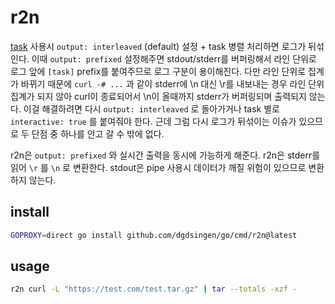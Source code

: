 # r2n

[task](https://github.com/go-task/task) 사용시 `output: interleaved` (default) 설정 + task 병렬 처리하면 로그가 뒤섞인다.
이때 `output: prefixed` 설정해주면 stdout/stderr를 버퍼링해서 라인 단위로 로그 앞에 `[task]` prefix를 붙여주므로 로그 구분이 용이해진다.
다만 라인 단위로 집계가 바뀌기 때문에 `curl -# ...` 과 같이 stderr에 \n 대신 \r를 내보내는 경우 라인 단위 집계가 되지 않아
curl이 종료되어서 \n이 올때까지 stderr가 버퍼링되며 출력되지 않는다.
이걸 해결하려면 다시 `output: interleaved` 로 돌아가거나 task 별로 `interactive: true` 를 붙여줘야 한다.
근데 그럼 다시 로그가 뒤섞이는 이슈가 있으므로 두 단점 중 하나를 안고 갈 수 밖에 없다.

r2n은 `output: prefixed` 와 실시간 출력을 동시에 가능하게 해준다.
r2n은 stderr를 읽어 `\r` 를 `\n` 로 변환한다. stdout은 pipe 사용시 데이터가 깨질 위험이 있으므로 변환하지 않는다.

## install

```sh
GOPROXY=direct go install github.com/dgdsingen/go/cmd/r2n@latest
```

## usage

```sh
r2n curl -L "https://test.com/test.tar.gz" | tar --totals -xzf -
```
